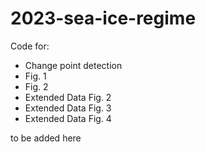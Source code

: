 # 2023-sea-ice-regime

Code for:
- Change point detection
- Fig. 1
- Fig. 2
- Extended Data Fig. 2
- Extended Data Fig. 3
- Extended Data Fig. 4

to be added here 
